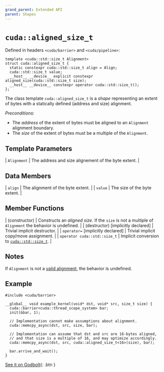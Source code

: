 ```yaml
---
grand_parent: Extended API
parent: Shapes
---
```


# `cuda::aligned_size_t`

Defined in headers `<cuda/barrier>` and `<cuda/pipeline>`:

```cuda
template <cuda::std::size_t Alignment>
struct cuda::aligned_size_t {
  static constexpr cuda::std::size_t align = Align;
  cuda::std::size_t value;
  __host__ __device__ explicit constexpr aligned_size(cuda::std::size_t size);
  __host__ __device__ constexpr operator cuda::std::size_t();
};
```

The class template `cuda::aligned_size_t` is a _shape_ representing an extent
  of bytes with a statically defined (address and size) alignment.

*Preconditions*: 

- The _address_ of the extent of bytes must be aligned to an `Alignment` alignment boundary.
- The _size_ of the extent of bytes must be a multiple of the `Alignment`.

## Template Parameters

| `Alignment` | The address and size alignement of the byte extent. |

## Data Members

| `align` | The alignment of the byte extent. |
| `value` | The size of the byte extent.      |

## Member Functions

| (constructor)                      | Constructs an _aligned size_. If the `size` is not a multiple of `Alignment` the behavior is undefined. |
| (destructor) [implicitly declared] | Trivial implicit destructor.                                                                            |
| `operator=` [implicitly declared]  | Trivial implicit copy/move assignment.                                                                  |
| `operator cuda::std::size_t`       | Implicit conversion to [`cuda::std::size_t`].                                                           |

## Notes

If `Alignment` is not a [valid alignment], the behavior is undefined.

## Example

```cuda
#include <cuda/barrier>

__global__ void example_kernel(void* dst, void* src, size_t size) {
  cuda::barrier<cuda::thread_scope_system> bar;
  init(&bar, 1);

  // Implementation cannot make assumptions about alignment.
  cuda::memcpy_async(dst, src, size, bar);

  // Implementation can assume that dst and src are 16-bytes aligned,
  // and that size is a multiple of 16, and may optimize accordingly.
  cuda::memcpy_async(dst, src, cuda::aligned_size_t<16>(size), bar);

  bar.arrive_and_wait();
}
```

[See it on Godbolt](https://godbolt.org/z/PWGdfTd7d){: .btn }


[valid alignment]: https://en.cppreference.com/w/c/language/object#Alignment

[`cuda::std::size_t`]: https://en.cppreference.com/w/cpp/types/size_t

